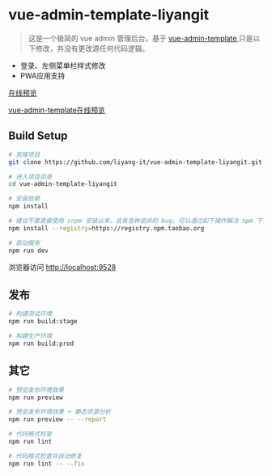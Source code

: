 # vue-admin-template-liyangit


> 这是一个极简的 vue admin 管理后台。基于 [vue-admin-template](https://github.com/PanJiaChen/vue-admin-template),只是以下修改，并没有更改源任何代码逻辑。

* 登录、左侧菜单栏样式修改
* PWA应用支持


[在线预览](https://liyang-it.github.io/vue-admin-template-liyangit/#/login?redirect=%2Fdashboard)

[vue-admin-template在线预览](https://panjiachen.gitee.io/vue-admin-template)


## Build Setup

```bash
# 克隆项目
git clone https://github.com/liyang-it/vue-admin-template-liyangit.git

# 进入项目目录
cd vue-admin-template-liyangit

# 安装依赖
npm install

# 建议不要直接使用 cnpm 安装以来，会有各种诡异的 bug。可以通过如下操作解决 npm 下载速度慢的问题
npm install --registry=https://registry.npm.taobao.org

# 启动服务
npm run dev
```

浏览器访问 [http://localhost:9528](http://localhost:9528)

## 发布

```bash
# 构建测试环境
npm run build:stage

# 构建生产环境
npm run build:prod
```

## 其它

```bash
# 预览发布环境效果
npm run preview

# 预览发布环境效果 + 静态资源分析
npm run preview -- --report

# 代码格式检查
npm run lint

# 代码格式检查并自动修复
npm run lint -- --fix
```

